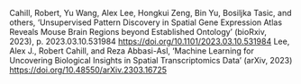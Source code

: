 Cahill, Robert, Yu Wang, Alex Lee, Hongkui Zeng, Bin Yu, Bosiljka Tasic, and others, ‘Unsupervised Pattern Discovery in Spatial Gene Expression Atlas Reveals Mouse Brain Regions beyond Established Ontology’ (bioRxiv, 2023), p. 2023.03.10.531984 <https://doi.org/10.1101/2023.03.10.531984>
Lee, Alex J., Robert Cahill, and Reza Abbasi-Asl, ‘Machine Learning for Uncovering Biological Insights in Spatial Transcriptomics Data’ (arXiv, 2023) <https://doi.org/10.48550/arXiv.2303.16725>

